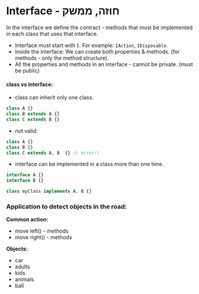 # Interface - חוזה, ממשק

In the interface we define the contract - methods that must be implemented in each class that uses that interface.

- Interface must start with `I`. For example: `IAction`, `IDisposable`.
- Inside the interface: We can create both properties & methods. (for methods - only the method structure).
- All the properties and methods in an interface - cannot be private. (must be public)

#### class vs interface:

- class can inherit only one class.

```ts
class A {}
class B extends A {}
class C extends B {}
```

- not valid:

```ts
class A {}
class B {}
class C extends A, B  {} // error!!
```

- interface can be implemented in a class more than one time.

```ts
interface A {}
interface B {}

class myClass implements A, B {}
```

### Application to detect objects in the road:

**Common action:**

- move left() - methods
- move right() - methods

**Objects:**

- car
- adults
- kids
- animals
- ball
